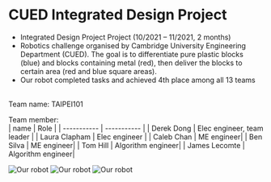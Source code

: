 # CUED Integrated Design Project

- Integrated Design Project Project (10/2021 – 11/2021, 2 months)
- Robotics challenge organised by Cambridge University Engineering Department (CUED). The goal is to differentiate pure plastic blocks (blue) and blocks containing metal (red), then deliver the blocks to certain area (red and blue square areas).
- Our robot completed tasks and achieved 4th place among all 13 teams

<br>
Team name: TAIPEI101<br>

Team member:<br>
| name            | Role |
| -----------     | ----------- |
| Derek Dong      | Elec engineer, team leader |
| Laura Clapham   | Elec engineer |
| Caleb	Chan      | ME engineer|
| Ben Silva       | ME engineer|
| Tom	Hill        | Algorithm engineer|
| James	Lecomte   | Algorithm engineer|

![Our robot](/Pics/IMG_2881.jpeg)
![Our robot](/Pics/IMG_2882.jpeg)
![Our robot](/Pics/IMG_2883.jpeg)
